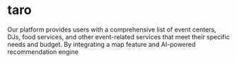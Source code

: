# taro
Our platform provides users with a comprehensive list of event centers, DJs, food services, and other event-related services that meet their specific needs and budget. By integrating a map feature and AI-powered recommendation engine
